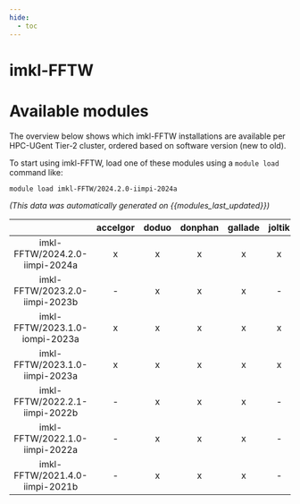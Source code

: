 ```yaml
---
hide:
  - toc
---
```


imkl-FFTW
=========

# Available modules


The overview below shows which imkl-FFTW installations are available per HPC-UGent Tier-2 cluster, ordered based on software version (new to old).

To start using imkl-FFTW, load one of these modules using a `module load` command like:

```shell
module load imkl-FFTW/2024.2.0-iimpi-2024a
```

*(This data was automatically generated on {{modules_last_updated}})*  

| |accelgor|doduo|donphan|gallade|joltik|shinx|skitty|
| :---: | :---: | :---: | :---: | :---: | :---: | :---: | :---: |
|imkl-FFTW/2024.2.0-iimpi-2024a|x|x|x|x|x|x|x|
|imkl-FFTW/2023.2.0-iimpi-2023b|-|x|x|x|-|x|x|
|imkl-FFTW/2023.1.0-iompi-2023a|x|x|x|x|x|x|x|
|imkl-FFTW/2023.1.0-iimpi-2023a|x|x|x|x|x|x|x|
|imkl-FFTW/2022.2.1-iimpi-2022b|-|x|x|x|-|-|-|
|imkl-FFTW/2022.1.0-iimpi-2022a|-|x|x|x|-|-|-|
|imkl-FFTW/2021.4.0-iimpi-2021b|-|x|x|x|-|-|-|
